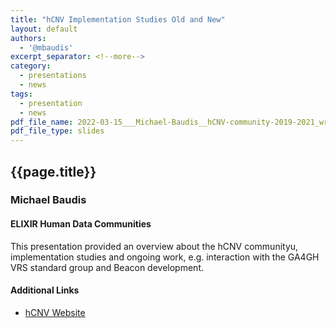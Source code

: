 ```yaml
---
title: "hCNV Implementation Studies Old and New"
layout: default
authors:
  - '@mbaudis'
excerpt_separator: <!--more-->
category:
  - presentations
  - news
tags:
  - presentation
  - news
pdf_file_name: 2022-03-15___Michael-Baudis__hCNV-community-2019-2021_wrap-up.pdf
pdf_file_type: slides
---
```


## {{page.title}}
### Michael Baudis
#### ELIXIR Human Data Communities

This presentation provided an overview about the hCNV communityu, implementation studies
and ongoing work, e.g. interaction with the GA4GH VRS standard group and Beacon development.

#### Additional Links

* [hCNV Website](https://cnvar.org)
